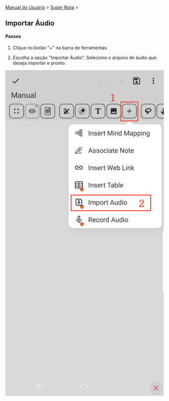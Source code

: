 [Manual do Usuário](/dragonnest/drawnote/manual/pt) > [Super Nota](/dragonnest/drawnote/manual/pt/super_note) >

Importar Áudio
---
#### Passos

1. Clique no botão "+" na barra de ferramentas.

2. Escolha a opção "Importar Áudio". Selecione o arquivo de áudio que deseja importar e pronto.

![](imgs/import_audio.png)